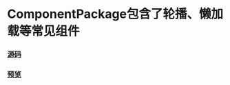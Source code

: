 # ComponentPackage包含了轮播、懒加载等常见组件</br>
### [源码](https://github.com/101piano/ComponentPackage/tree/master)</br>
### [预览](https://101piano.github.io/ComponentPackage/preview.html)

